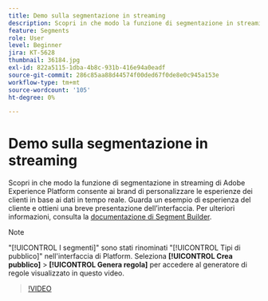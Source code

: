 ```yaml
---
title: Demo sulla segmentazione in streaming
description: Scopri in che modo la funzione di segmentazione in streaming di Adobe Experience Platform consente ai brand di personalizzare le esperienze dei clienti in base ai dati in tempo reale. Guarda un esempio di esperienza del cliente e ottieni una breve presentazione dell’interfaccia.
feature: Segments
role: User
level: Beginner
jira: KT-5628
thumbnail: 36184.jpg
exl-id: 822a5115-1dba-4b8c-931b-416e94a0eadf
source-git-commit: 286c85aa88d44574f00ded67f0de8e0c945a153e
workflow-type: tm+mt
source-wordcount: '105'
ht-degree: 0%

---
```


# Demo sulla segmentazione in streaming

Scopri in che modo la funzione di segmentazione in streaming di Adobe Experience Platform consente ai brand di personalizzare le esperienze dei clienti in base ai dati in tempo reale. Guarda un esempio di esperienza del cliente e ottieni una breve presentazione dell’interfaccia. Per ulteriori informazioni, consulta la [documentazione di Segment Builder](https://experienceleague.adobe.com/docs/experience-platform/segmentation/ui/segment-builder.html?lang=it).

>[!NOTE]
>
> &quot;[!UICONTROL I segmenti]&quot; sono stati rinominati &quot;[!UICONTROL Tipi di pubblico]&quot; nell&#39;interfaccia di Platform. Seleziona **[!UICONTROL Crea pubblico]** > **[!UICONTROL Genera regola]** per accedere al generatore di regole visualizzato in questo video.

>[!VIDEO](https://video.tv.adobe.com/v/40069?learn=on&enablevpops&captions=ita)


